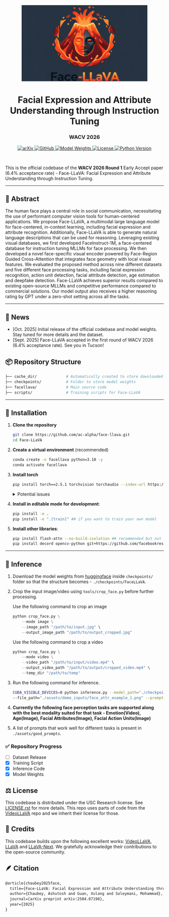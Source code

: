<div align="center">
  <img src="./assets/readme_assets/facellava_logo.png" width="400">

  <h1>Facial Expression and Attribute Understanding through Instruction Tuning</h1>
  <h3>WACV 2026</h3>

  <p>
    <a href="https://arxiv.org/abs/2504.07198">
      <img src="https://img.shields.io/badge/arXiv-2504.07198-b31b1b.svg?logo=arxiv" alt="arXiv">
    </a>
    <a href="https://github.com/ihp-lab/Face-LLaVA">
      <img src="https://img.shields.io/badge/Github-FaceLLaVA-black?logo=github" alt="GitHub">
    </a>
    <a href="https://huggingface.co/chaubeyG/FaceLLaVA">
      <img src="https://img.shields.io/badge/Weights-FaceLLaVA-orange?logo=huggingface" alt="Model Weights">
    </a>
    <a href="LICENSE.rst">
      <img src="https://img.shields.io/badge/License-USC%20Research-green" alt="License">
    </a>
    <a href="https://www.python.org/">
      <img src="https://img.shields.io/badge/Python-3.10+-blue.svg?logo=python" alt="Python Version">
    </a>

  </p>
  <br>
</div>

This is the official codebase of the **WACV 2026 Round 1** Early Accept paper (6.4% acceptance rate) - Face-LLaVA: Facial Expression and Attribute Understanding through Instruction Tuning. 

---

## 🧾 Abstract

The human face plays a central role in social communication, necessitating the use of performant computer vision tools for human-centered applications. We propose Face-LLaVA, a multimodal large language model for face-centered, in-context learning, including facial expression and attribute recognition. Additionally, Face-LLaVA is able to generate natural language descriptions that can be used for reasoning. Leveraging existing visual databases, we first developed FaceInstruct-1M, a face-centered database for instruction tuning MLLMs for face processing. We then developed a novel face-specific visual encoder powered by Face-Region Guided Cross-Attention that integrates face geometry with local visual features. We evaluated the proposed method across nine different datasets and five different face processing tasks, including facial expression recognition, action unit detection, facial attribute detection, age estimation and deepfake detection. Face-LLaVA achieves superior results compared to existing open-source MLLMs and competitive performance compared to commercial solutions. Our model output also receives a higher reasoning rating by GPT under a zero-shot setting across all the tasks. 

---

## 📣 News

- [Oct. 2025] Initial release of the official codebase and model weights. Stay tuned for more details and the dataset.
- [Sept. 2025] Face-LLaVA accepted in the first round of WACV 2026 (6.4% acceptance rate). See you in Tucson!

## 📦 Repository Structure

```bash
├── cache_dir/             # Automatically created to store downloaded LanguageBind models
├── checkpoints/           # Folder to store model weights
├── facellava/             # Main source code
├── scripts/               # Training scripts for Face-LLaVA
```

---

## 🔧 Installation

1. **Clone the repository**
    ```bash
    git clone https://github.com/ac-alpha/face-llava.git
    cd Face-LLaVA
    ```

2. **Create a virtual environment** (recommended)
    ```bash
    conda create -n facellava python=3.10 -y
    conda activate facellava
    ```

3. **Install torch**
    ```bash
    pip install torch==2.5.1 torchvision torchaudio --index-url https://download.pytorch.org/whl/cu121
    ```

    <details>
    <summary>Potential issues</summary>

    - You might want to download PyTorch for a different version of CUDA. We download it for CUDA-12.1 but we have tested it on a machine with CUDA-12.2 as well. However, you might need to change this depending on your machine.
    - Based on the above, you might also have to upgrade/downgrade torch. 
    
    </details>
    

4. **Install in editable mode for development**:
    ```bash
    pip install -e .
    pip install -e ".[train]" ## if you want to train your own model
    ```

5. **Install other libraries**:
    ```bash
    pip install flash-attn --no-build-isolation ## recommended but not required
    pip install decord opencv-python git+https://github.com/facebookresearch/pytorchvideo.git@28fe037d212663c6a24f373b94cc5d478c8c1a1d
    ```


---

## 🎯 Inference

1. Download the model weights from [huggingface](https://huggingface.co/chaubeyG/FaceLLaVA) inside `checkpoints/` folder so that the structure becomes - `./checkpoints/FaceLLaVA`.

2. Crop the input image/video using `tools/crop_face.py` before further processing. 

    Use the following command to crop an image

    ```python
    python crop_face.py \
        --mode image \
        --image_path "/path/to/input.jpg" \
        --output_image_path "/path/to/output_cropped.jpg"
    ```

    Use the following command to crop a video
    ```python
    python crop_face.py \
        --mode video \
        --video_path "/path/to/input/video.mp4" \
        --output_video_path "/path/to/output/cropped_video.mp4" \
        --temp_dir "/path/to/temp"
    ```

3. Run the following command for inference.

    ```bash
    CUDA_VISIBLE_DEVICES=0 python inference.py --model_path="./checkpoints/FaceLLaVA" \
    --file_path="./assets/demo_inputs/face_attr_example_1.png" --prompt="What are the facial attributes in the given image?"
    ```

4. **Currently the following face perception tasks are supported along with the best modality suited for that task - Emotion(Video), Age(Image), Facial Attributes(Image), Facial Action Units(Image)**

5. A list of prompts that work well for different tasks is present in `./assets/good_prompts`.

### ✅ Repository Progress

- [ ] Dataset Release
- [x] Training Script
- [x] Inference Code
- [x] Model Weights 

## ⚖️ License

This codebase is distributed under the USC Research license. See [LICENSE.rst](LICENSE.rst) for more details. This repo uses parts of code from the [VideoLLaVA](https://github.com/PKU-YuanGroup/Video-LLaVA) repo and we inherit their license for those.

## 🙌 Credits

This codebase builds upon the following excellent works: [VideoLLaVA](https://github.com/PKU-YuanGroup/Video-LLaVA), [LLaVA](https://github.com/haotian-liu/LLaVA) and [LLaVA-Next](https://github.com/LLaVA-VL/LLaVA-NeXT). We gratefully acknowledge their contributions to the open-source community.

## 🪶 Citation

```latex
@article{chaubey2025face,
  title={Face-LLaVA: Facial Expression and Attribute Understanding through Instruction Tuning},
  author={Chaubey, Ashutosh and Guan, Xulang and Soleymani, Mohammad},
  journal={arXiv preprint arXiv:2504.07198},
  year={2025}
}
```
